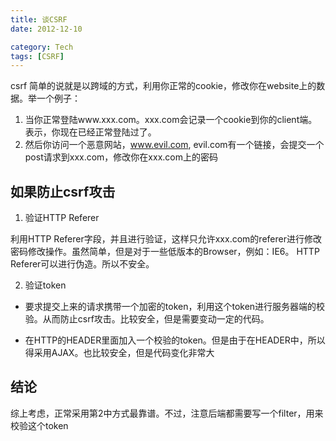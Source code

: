 ```yaml
---
title: 谈CSRF
date: 2012-12-10

category: Tech
tags: [CSRF]
---
```


csrf 简单的说就是以跨域的方式，利用你正常的cookie，修改你在website上的数据。举一个例子：
1. 当你正常登陆www.xxx.com。xxx.com会记录一个cookie到你的client端。表示，你现在已经正常登陆过了。
2. 然后你访问一个恶意网站，www.evil.com, evil.com有一个链接，会提交一个post请求到xxx.com，修改你在xxx.com上的密码

<!--more-->

## 如果防止csrf攻击
1. 验证HTTP Referer

利用HTTP Referer字段，并且进行验证，这样只允许xxx.com的referer进行修改密码修改操作。虽然简单，但是对于一些低版本的Browser，例如：IE6。 HTTP Referer可以进行伪造。所以不安全。

2. 验证token

  - 要求提交上来的请求携带一个加密的token，利用这个token进行服务器端的校验。从而防止csrf攻击。比较安全，但是需要变动一定的代码。

  - 在HTTP的HEADER里面加入一个校验的token。但是由于在HEADER中，所以得采用AJAX。也比较安全，但是代码变化非常大

## 结论
综上考虑，正常采用第2中方式最靠谱。不过，注意后端都需要写一个filter，用来校验这个token


   
